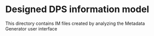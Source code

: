 # Designed DPS information model

This directory contains IM files created by analyzing the Metadata Generator user interface